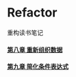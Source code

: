 # Refactor
重构读书笔记

#### [第八章 重新组织数据](https://github.com/sanzhixiong1986/Refactor/blob/main/README8.md)

#### [第九章 简化条件表达式](https://github.com/sanzhixiong1986/Refactor/blob/main/README9.md)

